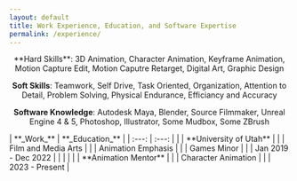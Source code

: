 ```yaml
---
layout: default
title: Work Experience, Education, and Software Expertise
permalink: /experience/
---
```


<div align="center">**Hard Skills**: 3D Animation, Character Animation, Keyframe Animation, Motion Capture Edit, Motion Caputre Retarget, Digital Art, Graphic Design

**Soft Skills**: Teamwork, Self Drive, Task Oriented, Organization, Attention to Detail, Problem Solving, Physical Endurance, Efficiancy and Accuracy

**Software Knowledge**: Autodesk Maya, Blender, Source Filmmaker, Unreal Engine 4 & 5, Photoshop, Illustrator, Some Mudbox, Some ZBrush
</div>
  | **_Work_**  |  **_Education_**  |
  |  :---:  |  :---:  |
  |        |  **University of Utah**  |
  |        |  Film and Media Arts |
  |        |  Animation Emphasis  |
  |        |  Games Minor  |
  |        |  Jan 2019 - Dec 2022  |
  |        |        |
  |        |  **Animation Mentor**  |
  |        |  Character Animation  |
  |        |  2023 - Present  |
